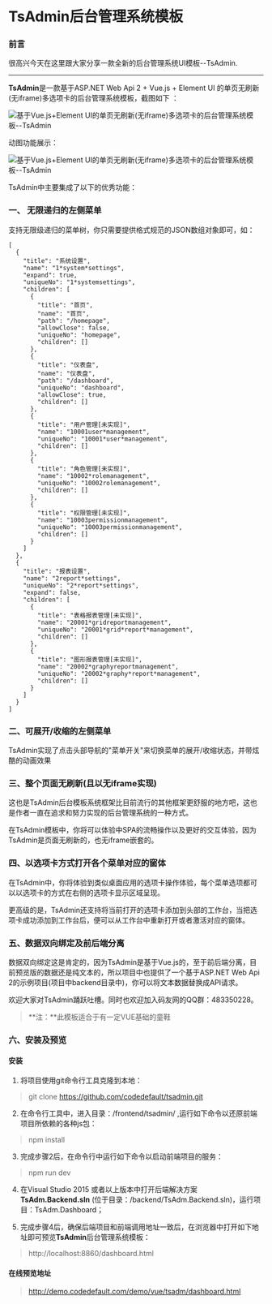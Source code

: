 # TsAdmin后台管理系统模板

### 前言

很高兴今天在这里跟大家分享一款全新的后台管理系统UI模板--TsAdmin.

* * *

**TsAdmin**是一款基于ASP.NET Web Api 2 + Vue.js + Element UI 的单页无刷新(无iframe)多选项卡的后台管理系统模板，截图如下 ：

![基于Vue.js+Element UI的单页无刷新(无iframe)多选项卡的后台管理系统模板--TsAdmin](https://statics.codedefault.com/uploads/2017/03/tsadmin-vue-element-ui-demo.png)

动图功能展示：

![基于Vue.js+Element UI的单页无刷新(无iframe)多选项卡的后台管理系统模板--TsAdmin](https://statics.codedefault.com/uploads/2018/01/tmp/vuejs-element-ui-single-page-application-spa-web-desktop-appliction-admin-template-demo-preview-001.gif)

TsAdmin中主要集成了以下的优秀功能：

### 一、 无限递归的左侧菜单


支持无限级递归的菜单树，你只需要提供格式规范的JSON数组对象即可，如：

```
[
  {
    "title": "系统设置",
    "name": "1*system*settings",
    "expand": true,
    "uniqueNo": "1*systemsettings",
    "children": [
      {
        "title": "首页",
        "name": "首页",
        "path": "/homepage",
        "allowClose": false,
        "uniqueNo": "homepage",
        "children": []
      },
      {
        "title": "仪表盘",
        "name": "仪表盘",
        "path": "/dashboard",
        "uniqueNo": "dashboard",
        "allowClose": true,
        "children": []
      },
      {
        "title": "用户管理[未实现]",
        "name": "10001user*management",
        "uniqueNo": "10001*user*management",
        "children": []
      },
      {
        "title": "角色管理[未实现]",
        "name": "10002*rolemanagement",
        "uniqueNo": "10002rolemanagement",
        "children": []
      },
      {
        "title": "权限管理[未实现]",
        "name": "10003permissionmanagement",
        "uniqueNo": "10003permissionmanagement",
        "children": []
      }
    ]
  },
  {
    "title": "报表设置",
    "name": "2report*settings",
    "uniqueNo": "2*report*settings",
    "expand": false,
    "children": [
      {
        "title": "表格报表管理[未实现]",
        "name": "20001*gridreportmanagement",
        "uniqueNo": "20001*grid*report*management",
        "children": []
      },
      {
        "title": "图形报表管理[未实现]",
        "name": "20002*graphyreportmanagement",
        "uniqueNo": "20002*graphy*report*management",
        "children": []
      }
    ]
  }
]
```

### 二、可展开/收缩的左侧菜单


TsAdmin实现了点击头部导航的"菜单开关"来切换菜单的展开/收缩状态，并带炫酷的动画效果

### 三、整个页面无刷新(且以无iframe实现)

这也是TsAdmin后台模板系统框架比目前流行的其他框架更舒服的地方吧，这也是作者一直在追求和努力实现的后台管理系统的一种方式。

在TsAdmin模板中，你将可以体验中SPA的流畅操作以及更好的交互体验，因为TsAdmin是页面无刷新的，也无iframe嵌套的。

### 四、以选项卡方式打开各个菜单对应的窗体

在TsAdmin中，你将体验到类似桌面应用的选项卡操作体验，每个菜单选项都可以以选项卡的方式在右侧的选项卡显示区域呈现。

更高级的是，TsAdmin还支持将当前打开的选项卡添加到头部的工作台，当把选项卡成功添加到工作台后，便可以从工作台中重新打开或者激活对应的窗体。

### 五、数据双向绑定及前后端分离

数据双向绑定这是肯定的，因为TsAdmin是基于Vue.js的，至于前后端分离，目前预览版的数据还是纯文本的，所以项目中也提供了一个基于ASP.NET Web Api 2的示例项目(项目中backend目录中)，你可以将文本数据替换成API请求。

欢迎大家对TsAdmin踊跃吐槽。同时也欢迎加入码友网的QQ群：483350228。

> **注：**此模板适合于有一定VUE基础的童鞋

### 六、安装及预览

#### 安装

1. 将项目使用git命令行工具克隆到本地：
> git clone https://github.com/codedefault/tsadmin.git

2. 在命令行工具中，进入目录：/frontend/tsadmin/ ,运行如下命令以还原前端项目所依赖的各种js包：
> npm install

3. 完成步骤2后，在命令行中运行如下命令以启动前端项目的服务：
> npm run dev

4. 在Visual Studio 2015 或者以上版本中打开后端解决方案 **TsAdm.Backend.sln** (位于目录：/backend/TsAdm.Backend.sln)，运行项目：TsAdm.Dashboard；

5. 完成步骤4后，确保后端项目和前端调用地址一致后，在浏览器中打开如下地址即可预览**TsAdmin**后台管理系统模板：

> http://localhost:8860/dashboard.html


#### 在线预览地址

> http://demo.codedefault.com/demo/vue/tsadm/dashboard.html
